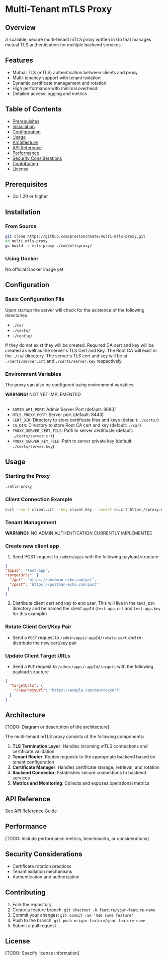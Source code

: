 # Multi-Tenant mTLS Proxy

## Overview
A scalable, secure multi-tenant mTLS proxy written in Go that manages mutual TLS authentication for multiple backend services.

## Features
- Mutual TLS (mTLS) authentication between clients and proxy
- Multi-tenancy support with tenant isolation
- Dynamic certificate management and rotation
- High performance with minimal overhead
- Detailed access logging and metrics

## Table of Contents
- [Prerequisites](#prerequisites)
- [Installation](#installation)
- [Configuration](#configuration)
- [Usage](#usage)
- [Architecture](#architecture)
- [API Reference](#api-reference)
- [Performance](#performance)
- [Security Considerations](#security-considerations)
- [Contributing](#contributing)
- [License](#license)

## Prerequisites
- Go 1.20 or higher

## Installation

### From Source
```bash
git clone https://github.com/prestonchoate/multi-mtls-proxy.git
cd multi-mtls-proxy
go build -o mtls-proxy ./cmd/mtlsproxy/
```

### Using Docker
No official Docker image yet

## Configuration

### Basic Configuration File
Upon startup the server will check for the existence of the following directories

- `./ca/`
- `./certs/`
- `./config/`

If they do not exist they will be created. Required CA cert and key will be created as well as the server's TLS Cert and Key. The Root CA will exist in the `./ca/` directory. The server's TLS cert and key will be at `./certs/server.crt` and `./certs/server.key` respectively.


### Environment Variables
The proxy can also be configured using environment variables:

<div class="alert">
<strong>WARNING!</strong> NOT YET IMPLEMENTED
</div>
<br>

- `ADMIN_API_PORT`: Admin Server Port (default: 8080)
- `MTLS_PROXY_PORT`: Server port (default: 8443)
- `CERT_DIR`: Directory to store certificate files and keys (default: `./certs/`)
- `CA_DIR`: Directory to store Root CA cert and key (default: `./ca/`)
- `PROXY_SERVER_CERT_FILE`: Path to server certificate (default: `./certs/server.crt`)
- `PROXY_SERVER_KEY_FILE`: Path to server private key (default: `./certs/server.key`)

## Usage

### Starting the Proxy
```bash
./mtls-proxy
```

### Client Connection Example
```bash
curl --cert client.crt --key client.key --cacert ca.crt https://proxy.example.com:8443/api/endpoint
```

### Tenant Management
<div class="alert">
  <strong>WARNING!:</strong> NO ADMIN AUTHENTICATION CURRENTLY IMPLEMENTED
</div>

### Create new client app
  1. Send POST request to `/admin/apps` with the following payload structure
  ```json
{
  "appId": "test-app",
  "targetUrls": {
    "/get": "https://postman-echo.com/get",
    "/post": "https://postman-echo.com/post"
   }
}
  ```

  2. Distribute client cert and key to end user. This will live in the `CERT_DIR` directory and be named the client `appId` (`test-app.crt` and `test-app.key` for this example)

### Rotate Client Cert/Key Pair
  - Send a `POST` request to `/admin/apps/:appId/rotate-cert` and re-distribute the new cert/key pair

### Update Client Target URLs
  - Send a `PUT` request to `/admin/apps/:appId/targets` with the following payload structure
  ```json
  {
    "targetUrls": {
      "/newProxyUrl": "https://exmple.com/newProxyUrl"
    }
  }
  ```


## Architecture
[TODO: Diagram or description of the architecture]

The multi-tenant mTLS proxy consists of the following components:

1. **TLS Termination Layer**: Handles incoming mTLS connections and certificate validation
2. **Tenant Router**: Routes requests to the appropriate backend based on tenant configuration
3. **Certificate Manager**: Handles certificate storage, retrieval, and rotation
4. **Backend Connector**: Establishes secure connections to backend services
5. **Metrics and Monitoring**: Collects and exposes operational metrics

## API Reference
See [API Reference Guide](./docs/mtls-proxy-api-reference.md)

## Performance
[TODO: Include performance metrics, benchmarks, or considerations]

## Security Considerations
- Certificate rotation practices
- Tenant isolation mechanisms
- Authentication and authorization

## Contributing
1. Fork the repository
2. Create a feature branch: `git checkout -b feature/your-feature-name`
3. Commit your changes: `git commit -am 'Add some feature'`
4. Push to the branch: `git push origin feature/your-feature-name`
5. Submit a pull request

## License
[TODO: Specify license information]
